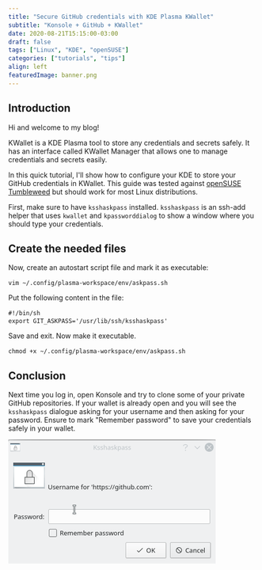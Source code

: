 ```yaml
---
title: "Secure GitHub credentials with KDE Plasma KWallet"
subtitle: "Konsole + GitHub + KWallet"
date: 2020-08-21T15:15:00-03:00
draft: false
tags: ["Linux", "KDE", "openSUSE"]
categories: ["tutorials", "tips"]
align: left
featuredImage: banner.png
---
```


## Introduction

Hi and welcome to my blog!

KWallet is a KDE Plasma tool to store any credentials and secrets safely. It has an interface called KWallet Manager that allows one to manage credentials and secrets easily.

In this quick tutorial, I'll show how to configure your KDE to store your GitHub credentials in KWallet. This guide was tested against [openSUSE Tumbleweed](https://www.opensuse.org/) but should work for most Linux distributions.

First, make sure to have `ksshaskpass` installed. `ksshaskpass` is an ssh-add helper that uses `kwallet` and `kpassworddialog` to show a window where you should type your credentials.

## Create the needed files

Now, create an autostart script file and mark it as executable:

```shell
vim ~/.config/plasma-workspace/env/askpass.sh
```

Put the following content in the file:

```shell
#!/bin/sh
export GIT_ASKPASS='/usr/lib/ssh/ksshaskpass'
```

Save and exit. Now make it executable.

```shell
chmod +x ~/.config/plasma-workspace/env/askpass.sh
```

## Conclusion

Next time you log in, open Konsole and try to clone some of your private GitHub repositories.
If your wallet is already open and you will see the `ksshaskpass` dialogue asking for your username and then asking for your password. Ensure to mark "Remember password" to save your credentials safely in your wallet.

![ksshaskpass](./ksshaskpass.png)
